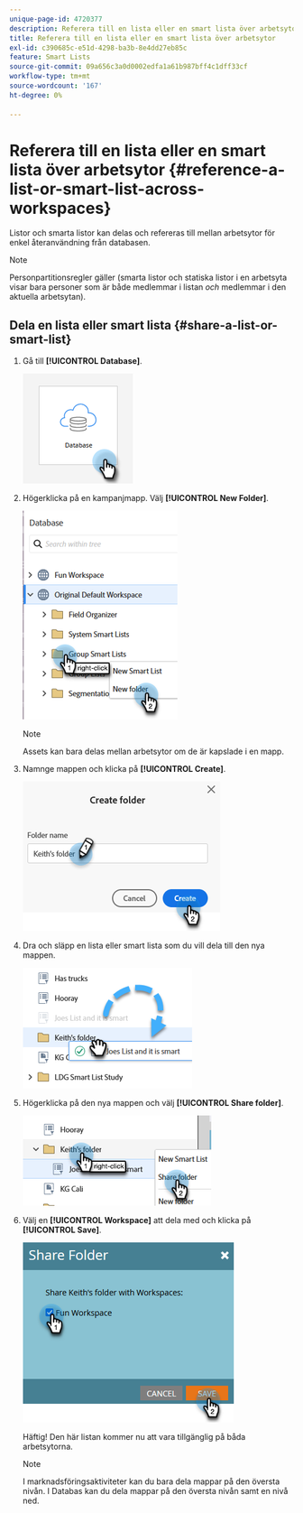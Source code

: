 ```yaml
---
unique-page-id: 4720377
description: Referera till en lista eller en smart lista över arbetsytor - Marketo Docs - produktdokumentation
title: Referera till en lista eller en smart lista över arbetsytor
exl-id: c390685c-e51d-4298-ba3b-8e4dd27eb85c
feature: Smart Lists
source-git-commit: 09a656c3a0d0002edfa1a61b987bff4c1dff33cf
workflow-type: tm+mt
source-wordcount: '167'
ht-degree: 0%

---
```


# Referera till en lista eller en smart lista över arbetsytor {#reference-a-list-or-smart-list-across-workspaces}

Listor och smarta listor kan delas och refereras till mellan arbetsytor för enkel återanvändning från databasen.

>[!NOTE]
>
>Personpartitionsregler gäller (smarta listor och statiska listor i en arbetsyta visar bara personer som är både medlemmar i listan _och_ medlemmar i den aktuella arbetsytan).

## Dela en lista eller smart lista {#share-a-list-or-smart-list}

1. Gå till **[!UICONTROL Database]**.

   ![](assets/reference-a-list-or-smart-list-across-workspaces-1.png)

1. Högerklicka på en kampanjmapp. Välj **[!UICONTROL New Folder]**.

   ![](assets/reference-a-list-or-smart-list-across-workspaces-2.png)

   >[!NOTE]
   >
   >Assets kan bara delas mellan arbetsytor om de är kapslade i en mapp.

1. Namnge mappen och klicka på **[!UICONTROL Create]**.

   ![](assets/reference-a-list-or-smart-list-across-workspaces-3.png)

1. Dra och släpp en lista eller smart lista som du vill dela till den nya mappen.

   ![](assets/reference-a-list-or-smart-list-across-workspaces-4.png)

1. Högerklicka på den nya mappen och välj **[!UICONTROL Share folder]**.

   ![](assets/reference-a-list-or-smart-list-across-workspaces-5.png)

1. Välj en **[!UICONTROL Workspace]** att dela med och klicka på **[!UICONTROL Save]**.

   ![](assets/reference-a-list-or-smart-list-across-workspaces-6.png)

   Häftig! Den här listan kommer nu att vara tillgänglig på båda arbetsytorna.

   >[!NOTE]
   >
   >I marknadsföringsaktiviteter kan du bara dela mappar på den översta nivån. I Databas kan du dela mappar på den översta nivån samt en nivå ned.
